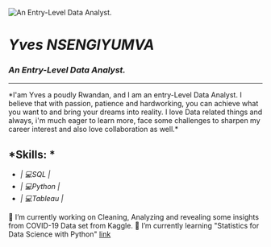 
![An Entry-Level Data Analyst.](https://arturssmirnovs.github.io/github-profile-readme-generator/images/banner.png)


# *Yves NSENGIYUMVA*
### *An Entry-Level Data Analyst.*
<hr>
*I'am Yves a poudly Rwandan, and I am an entry-Level Data Analyst. I believe that with passion, patience and hardworking, you can achieve what you want to and bring your dreams into reality.
I love Data related things and always, i'm much eager to learn more, face some challenges to sharpen my career interest and also love collaboration as well.*


## *Skills: *    

* *| 💻SQL |*
* *| 💻Python |*
* *| 💻Tableau |*

🔭 I’m currently working on Cleaning, Analyzing and revealing some insights from COVID-19 Data set from Kaggle. 
🌱 I’m currently learning "Statistics for Data Science with Python"  [link](https://www.coursera.org/learn/statistics-for-data-science-python/home/week/4) 













